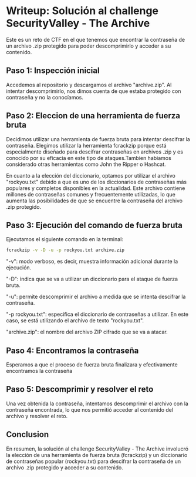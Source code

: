 
# Writeup: Solución al challenge SecurityValley - The Archive

Este es un reto de CTF en el que tenemos que encontrar la contraseña de un archivo .zip protegido para poder descomprimirlo y acceder a su contenido.

## Paso 1: Inspección inicial
Accedemos al repositorio y descargamos el archivo "archive.zip".
Al intentar descomprimirlo, nos dimos cuenta de que estaba protegido con contraseña y no la conocíamos.


## Paso 2: Eleccion de una herramienta de fuerza bruta
Decidimos utilizar una herramienta de fuerza bruta para intentar descifrar la contraseña. Elegimos utilizar la herramienta fcrackzip porque está especialmente diseñado para descifrar contraseñas en archivos .zip y es conocido por su eficacia en este tipo de ataques.Tambien habiamos considerado otras herramientas como John the Ripper o Hashcat.

En cuanto a la elección del diccionario, optamos por utilizar el archivo "rockyou.txt" debido a que es uno de los diccionarios de contraseñas más populares y completos disponibles en la actualidad. Este archivo contiene millones de contraseñas comunes y frecuentemente utilizadas, lo que aumenta las posibilidades de que se encuentre la contraseña del archivo .zip protegido.

## Paso 3: Ejecución del comando de fuerza bruta
Ejecutamos el siguiente comando en la terminal: 

```bash
fcrackzip -v -D -u -p rockyou.txt archive.zip
```
"-v": modo verboso, es decir, muestra información adicional durante la ejecución.

"-D": indica que se va a utilizar un diccionario para el ataque de fuerza bruta.

"-u": permite descomprimir el archivo a medida que se intenta descifrar la contraseña.

"-p rockyou.txt": especifica el diccionario de contraseñas a utilizar. En este caso, se está utilizando el archivo de texto "rockyou.txt".

"archive.zip": el nombre del archivo ZIP cifrado que se va a atacar.

## Paso 4: Encontramos la contraseña
Esperamos a que el proceso de fuerza bruta finalizara y efectivamente encontramos la contraseña

## Paso 5: Descomprimir y resolver el reto
Una vez obtenida la contraseña, intentamos descomprimir el archivo con la contraseña encontrada, lo que nos permitió acceder al contenido del archivo y resolver el reto.

## Conclusion
En resumen, la solución al challenge SecurityValley - The Archive involucró la elección de una herramienta de fuerza bruta (fcrackzip) y un diccionario de contraseñas popular (rockyou.txt) para descifrar la contraseña de un archivo .zip protegido y acceder a su contenido.